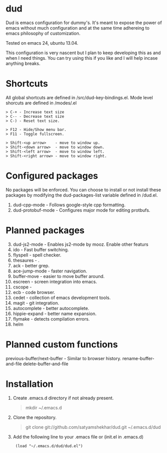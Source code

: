 dud
===

Dud is emacs configuration for dummy's. It's meant to expose the
power of emacs without much configuration and at the same time
adhereing to emacs philosophy of customization.

Tested on emacs 24, ubuntu 13.04.

This configuration is very nascent but I plan to keep developing
this as and when I need things. You can try using this if you like
and I will help incase anything breaks.

Shortcuts
=========
All global shortcuts are defined in <project-root>/src/dud-key-bindings.el.
Mode level shorcuts are defined in <project-root>/modes/<mode>.el

    > C-+ - Increase text size
    > C-- - Decrease text size
    > C-) - Reset text size.

    > F12 - Hide/Show menu bar.
    > F11 - Toggle fullscreen.

    > Shift-<up arrow>    - move to window up.
    > Shift-<down arrow>  - move to window down.
    > Shift-<left arrow>  - move to window left.
    > Shift-<right arrow> - move to window right.

Configured packages
===================

No packages will be enforced. You can choose to install or not install
these packages by modifying the dud-packages-list variable defined in
<project-root>/dud.el.

1. dud-cpp-mode - Follows google-style cpp formatting.
2. dud-protobuf-mode - Configures major mode for editing protbufs.

Planned packages
================
3. dud-js2-mode   - Enables js2-mode by mooz. Enable other featurs
4. ido            - Fast buffer switching.
5. flyspell       - spell checker.
6. thesaures      - .
7. ack            - better grep.
8. ace-jump-mode  - faster navigation.
9. buffer-move    - easier to move buffer around.
10. escreen       - screen integration into emacs.
11. cscope        -
12. ecb           - code browser.
13. cedet         - collection of emacs development tools.
14. magit         - git integration.
15. autocomplete  - better autocomplete.
16. hippie-expand - better name expansion.
17. flymake       - detects compilation errors.
18. helm

Planned custom functions
========================
previous-buffer/next-buffer - Similar to browser history.
rename-buffer-and-file
delete-buffer-and-file

Installation
============

1. Create .emacs.d directory if not already present.

    > mkdir ~/.emacs.d

2. Clone the repository.

    > git clone git://github.com/satyamshekhar/dud.git ~/.emacs.d/dud

3. Add the following line to your .emacs file or (init.el in .emacs.d)

    <code> (load "~/.emacs.d/dud/dud.el") </code>
